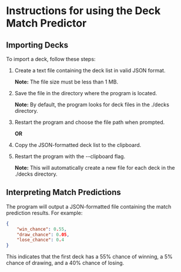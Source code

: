 # Instructions for using the Deck Match Predictor

## Importing Decks

To import a deck, follow these steps:

1. Create a text file containing the deck list in valid JSON format.

   **Note:** The file size must be less than 1 MB.

2. Save the file in the directory where the program is located.

   **Note:** By default, the program looks for deck files in the ./decks directory.

3. Restart the program and choose the file path when prompted.

   **OR**

1. Copy the JSON-formatted deck list to the clipboard.

2. Restart the program with the --clipboard flag.

   **Note:** This will automatically create a new file for each deck in the ./decks directory.

## Interpreting Match Predictions

The program will output a JSON-formatted file containing the match prediction results. For example:

```json
{
    "win_chance": 0.55,
    "draw_chance": 0.05,
    "lose_chance": 0.4
}
```

This indicates that the first deck has a 55% chance of winning, a 5% chance of drawing, and a 40% chance of losing.